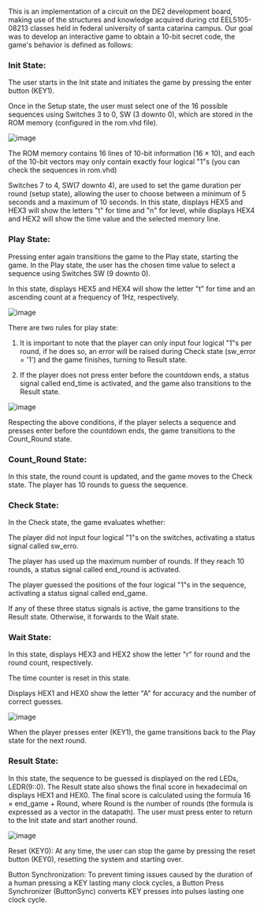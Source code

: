 This is an implementation of a circuit on the DE2 development board, making use of the structures and knowledge acquired during ctd EEL5105-08213 classes held in federal university of santa catarina campus. Our goal was to develop an interactive game to obtain a 10-bit secret code, the game's behavior is defined as follows:

### Init State:
The user starts in the Init state and initiates the game by pressing the enter button (KEY1).

Once in the Setup state, the user must select one of the 16 possible sequences using Switches 3 to 0, SW (3 downto 0), which are stored in the ROM memory (configured in the rom.vhd file).

![image](https://github.com/user-attachments/assets/cca358fd-e521-4571-a217-aa01464a44e4)

The ROM memory contains 16 lines of 10-bit information (16 × 10), and each of the 10-bit vectors may only contain exactly four logical "1"s (you can check the sequences in rom.vhd)

Switches 7 to 4, SW(7 downto 4), are used to set the game duration per round (setup state), allowing the user to choose between a minimum of 5 seconds and a maximum of 10 seconds. In this state, displays HEX5 and HEX3 will show the letters "t" for time and "n" for level, while displays HEX4 and HEX2 will show the time value and the selected memory line.

### Play State:
Pressing enter again transitions the game to the Play state, starting the game. In the Play state, the user has the chosen time value to select a sequence using Switches SW (9 downto 0).

In this state, displays HEX5 and HEX4 will show the letter "t" for time and an ascending count at a frequency of 1Hz, respectively.

![image](https://github.com/user-attachments/assets/70d1dd89-902d-45ea-ab30-b08fb888f302)

There are two rules for play state:

1. It is important to note that the player can only input four logical "1"s per round, if he does so, an error will be raised during Check state (sw_error = '1') and the game finishes, turning to Result state.

2. If the player does not press enter before the countdown ends, a status signal called end_time is activated, and the game also transitions to the Result state.

![image](https://github.com/user-attachments/assets/499f6535-f780-4ef9-b113-4d270b09aa1c)


Respecting the above conditions, if the player selects a sequence and presses enter before the countdown ends, the game transitions to the Count_Round state.

### Count_Round State:

In this state, the round count is updated, and the game moves to the Check state. The player has 10 rounds to guess the sequence.

### Check State:
In the Check state, the game evaluates whether:

The player did not input four logical "1"s on the switches, activating a status signal called sw_erro.

The player has used up the maximum number of rounds. If they reach 10 rounds, a status signal called end_round is activated.

The player guessed the positions of the four logical "1"s in the sequence, activating a status signal called end_game.

If any of these three status signals is active, the game transitions to the Result state. Otherwise, it forwards to the Wait state.

### Wait State:
In this state, displays HEX3 and HEX2 show the letter "r" for round and the round count, respectively.

The time counter is reset in this state.

Displays HEX1 and HEX0 show the letter "A" for accuracy and the number of correct guesses.

![image](https://github.com/user-attachments/assets/76160b36-4ed3-4fed-8467-468e18a2841d)


When the player presses enter (KEY1), the game transitions back to the Play state for the next round.

### Result State:
In this state, the sequence to be guessed is displayed on the red LEDs, LEDR(9::0). The Result state also shows the final score in hexadecimal on displays HEX1 and HEX0. The final score is calculated using the formula 16 × end_game + Round, where Round is the number of rounds (the formula is expressed as a vector in the datapath). The user must press enter to return to the Init state and start another round.

![image](https://github.com/user-attachments/assets/02f67428-4c60-4ed0-a9c0-9a2650617526)


Reset (KEY0):
At any time, the user can stop the game by pressing the reset button (KEY0), resetting the system and starting over.

Button Synchronization:
To prevent timing issues caused by the duration of a human pressing a KEY lasting many clock cycles, a Button Press Synchronizer (ButtonSync) converts KEY presses into pulses lasting one clock cycle.
